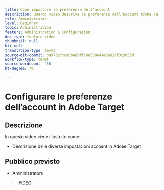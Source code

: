 ```yaml
---
title: Come impostare le preferenze dell'account
description: Questo video descrive le preferenze dell’account Adobe Target. Guarda questo video per esempi di impatto delle diverse impostazioni su Adobe Target.
role: Administrator
level: Beginner
topic: Administration
feature: Administration & Configuration
doc-type: feature video
thumbnail: null
kt: null
translation-type: tm+mt
source-git-commit: b89732fcca0be8bffc6e580e4ae0e62df3c3655d
workflow-type: tm+mt
source-wordcount: '56'
ht-degree: 7%

---
```



# Configurare le preferenze dell’account in Adobe Target

## Descrizione

In questo video viene illustrato come:

* Descrizione delle diverse impostazioni account in Adobe Target

## Pubblico previsto

* Amministratore

>[!VIDEO](https://video.tv.adobe.com/v/17379/?quality=12)